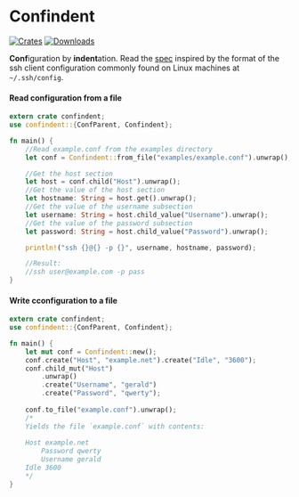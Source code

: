 # Confindent
[![Crates](https://flat.badgen.net/crates/v/confindent)][crate]
[![Downloads](https://flat.badgen.net/crates/d/confindent)][crate]

[crate]: https://crates.io/crates/confindent
[sourcehut]: https://git.sr.ht/~genbyte/confindent

**Conf**iguration by **indent**ation. Read the [spec](spec.md) inspired by
the format of the ssh client configuration commonly found on Linux machines
at `~/.ssh/config`.

#### Read configuration from a file
```rust
extern crate confindent;
use confindent::{ConfParent, Confindent};

fn main() {
    //Read example.conf from the examples directory
    let conf = Confindent::from_file("examples/example.conf").unwrap();

    //Get the host section
    let host = conf.child("Host").unwrap();
    //Get the value of the host section
    let hostname: String = host.get().unwrap();
    //Get the value of the username subsection
    let username: String = host.child_value("Username").unwrap();
    //Get the value of the password subsection
    let password: String = host.child_value("Password").unwrap();

    println!("ssh {}@{} -p {}", username, hostname, password);

    //Result:
    //ssh user@example.com -p pass
}
```

#### Write cconfiguration to a file
```rust
extern crate confindent;
use confindent::{ConfParent, Confindent};

fn main() {
    let mut conf = Confindent::new();
    conf.create("Host", "example.net").create("Idle", "3600");
    conf.child_mut("Host")
        .unwrap()
        .create("Username", "gerald")
        .create("Password", "qwerty");
    
    conf.to_file("example.conf").unwrap();
    /*
    Yields the file `example.conf` with contents:
    
    Host example.net
    	Password qwerty
    	Username gerald
    Idle 3600
    */
}
```

